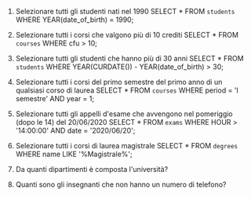 1. Selezionare tutti gli studenti nati nel 1990 
SELECT * FROM `students` WHERE YEAR(date_of_birth) = 1990;

2. Selezionare tutti i corsi che valgono più di 10 crediti 
SELECT * FROM `courses` WHERE cfu > 10;

3. Selezionare tutti gli studenti che hanno più di 30 anni
SELECT * FROM `students` WHERE YEAR(CURDATE()) - YEAR(date_of_birth) > 30;

4. Selezionare tutti i corsi del primo semestre del primo anno di un qualsiasi corso di
laurea 
SELECT * FROM `courses` WHERE period = 'I semestre' AND year = 1;

5. Selezionare tutti gli appelli d'esame che avvengono nel pomeriggio (dopo le 14) del
20/06/2020
SELECT * FROM `exams` WHERE HOUR > '14:00:00' AND date = '2020/06/20';

6. Selezionare tutti i corsi di laurea magistrale
SELECT * FROM `degrees` WHERE name LIKE '%Magistrale%';

7. Da quanti dipartimenti è composta l'università?


8. Quanti sono gli insegnanti che non hanno un numero di telefono?
